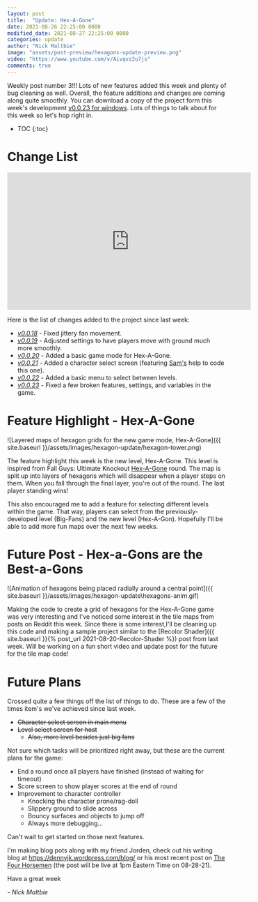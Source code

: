 ```yaml
---
layout: post
title:  "Update: Hex-A-Gone"
date: 2021-08-26 22:25:00 0000
modified_date: 2021-08-27 22:25:00 0000
categories: update
author: "Nick Maltbie"
image: "assets/post-preview/hexagons-update-preview.png"
video: "https://www.youtube.com/v/Aivqvz2u7js"
comments: true
---
```


Weekly post number 3!!! Lots of new features added this week and plenty of bug cleaning as well. Overall, the feature
additions and changes are coming along quite smoothly. You can download a copy of the project form this week's
development [v0.0.23 for windows](https://drive.google.com/file/d/1DFX6879WyvreJAx1T0dV9iY8IweJpzXT/view?usp=sharing).
Lots of things to talk about for this week so let's hop right in.

* TOC
{:toc}

# Change List

<div class="container">
<iframe width="560" height="315" src="https://www.youtube.com/embed/Aivqvz2u7js" title="YouTube video player" frameborder="0" allow="accelerometer; autoplay; clipboard-write; encrypted-media; gyroscope; picture-in-picture" allowfullscreen class="video"></iframe>
</div>

Here is the list of changes added to the project since last week:
* *[v0.0.18](https://github.com/nicholas-maltbie/FallingParkour/pull/21)* - Fixed jittery fan movement.
* *[v0.0.19](https://github.com/nicholas-maltbie/FallingParkour/pull/22)* - Adjusted settings to have players move with
  ground much more smoothly.
* *[v0.0.20](https://github.com/nicholas-maltbie/FallingParkour/pull/24)* - Added a basic game mode for Hex-A-Gone.
* *[v0.0.21](https://github.com/nicholas-maltbie/FallingParkour/pull/25)* - Added a character select screen (featuring
  [Sam's](https://github.com/swiimii) help to code this one). 
* *[v0.0.22](https://github.com/nicholas-maltbie/FallingParkour/pull/26)* - Added a basic menu to select between levels.
* *[v0.0.23](https://github.com/nicholas-maltbie/FallingParkour/pull/27)* - Fixed a few broken features, settings, and
  variables in the game. 

# Feature Highlight - Hex-A-Gone

![Layered maps of hexagon grids for the new game mode, Hex-A-Gone]({{ site.baseurl }}/assets/images/hexagon-update/hexagon-tower.png)

The feature highlight this week is the new level, Hex-A-Gone. This level is inspired from Fall Guys: Ultimate Knockout
[Hex-A-Gone](https://fallguys.com/rounds/hex-a-gone) round. The map is split up into layers of hexagons which will 
disappear when a player steps on them. When you fall through the final layer, you're out of the round. The last player
standing wins!

This also encouraged me to add a feature for selecting different levels within the game. That way, players can select
from the previously-developed level (Big-Fans) and the new level (Hex-A-Gon). Hopefully I'll be able to add more fun
maps over the next few weeks.

# Future Post - Hex-a-Gons are the Best-a-Gons

![Animation of hexagons being placed radially around a central point]({{ site.baseurl }}/assets/images/hexagon-update\hexagons-anim.gif)

Making the code to create a grid of hexagons for the Hex-A-Gone game was very interesting and I've noticed some interest
in the tile maps from posts on Reddit this week. Since there is some interest,I'll be cleaning up this code and making
a sample project similar to the [Recolor Shader]({{ site.baseurl }}{% post_url 2021-08-20-Recolor-Shader %})
post from last week. Will be working on a fun short video and update post for the future for the tile map code!

# Future Plans

Crossed quite a few things off the list of things to do. These are a few of the times item's we've achieved since last
week.
* ~~Character select screen in main menu~~
* ~~Level select screen for host~~
  * ~~Also, more level besides just big fans~~

Not sure which tasks will be prioritized right away, but these are the current plans for the game:
* End a round once all players have finished (instead of waiting for timeout)
* Score screen to show player scores at the end of round
* Improvement to character controller
  * Knocking the character prone/rag-doll
  * Slippery ground to slide across
  * Bouncy surfaces and objects to jump off
  * Always more debugging...

Can't wait to get started on those next features.

I'm making blog pots along with my friend Jorden, check out his writing blog at https://dennyjk.wordpress.com/blog/ or
his most recent post on [The Four Horsemen](https://dennyjk.wordpress.com/2021/08/29/character-profiles-death/) (the
post will be live at 1pm Eastern Time on 08-28-21).

Have a great week

\- _Nick Maltbie_
